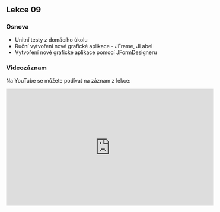Lekce 09
----------------

### Osnova

- Unitní testy z domácího úkolu
- Ruční vytvoření nové grafické aplikace - JFrame, JLabel
- Vytvoření nové grafické aplikace pomocí JFormDesigneru

### Videozáznam

Na YouTube se můžete podívat na záznam z lekce:

<iframe width="560" height="315"
	src="https://www.youtube.com/embed/mTR7Q0HMEj4"
	frameborder="0"
	allowfullscreen></iframe>

